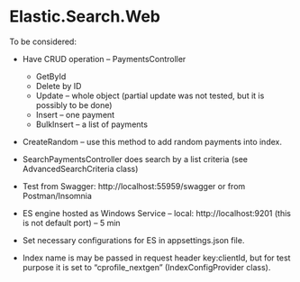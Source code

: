 # Elastic.Search.Web

To be considered:
- Have CRUD operation – PaymentsController
  - GetById
  - Delete by ID
  - Update – whole object (partial update was not tested, but it is possibly to be done)
  - Insert – one payment
  - BulkInsert – a list of payments

- CreateRandom – use this method to add random payments into index.
- SearchPaymentsController does search by a list criteria (see AdvancedSearchCriteria class)
- Test from Swagger: http://localhost:55959/swagger or from Postman/Insomnia
- ES engine hosted as Windows Service – local: http://localhost:9201 (this is not default port) – 5 min
- Set necessary configurations for ES in appsettings.json file.
- Index name is may be passed in request header key:clientId, but for test purpose it is set to “cprofile_nextgen” (IndexConfigProvider class).
